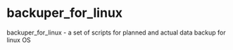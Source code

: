 # backuper_for_linux
backuper_for_linux - a set of scripts for planned and actual data backup for linux OS
